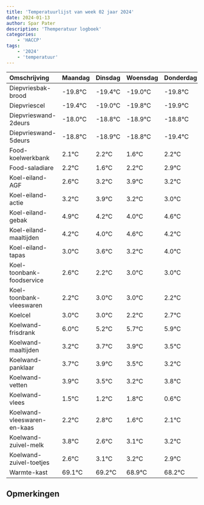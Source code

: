 ```yaml
---
title: 'Temperatuurlijst van week 02 jaar 2024'
date: 2024-01-13
author: Spar Pater
description: 'Themperatuur logboek'
categories:
    - 'HACCP'
tags:
    - '2024'
    - 'temperatuur'
---
```

|Omschrijving|Maandag|Dinsdag|Woensdag|Donderdag|Vrijdag|Zaterdag|Zondag|
|:---|:---|:---|:---|:---|:---|:---|:---|
|Diepvriesbak-brood|-19.8°C|-19.4°C|-19.0°C|-19.8°C|-19.9°C|-19.8°C| |
|Diepvriescel|-19.4°C|-19.0°C|-19.8°C|-19.9°C|-19.8°C|-20.4°C| |
|Diepvrieswand-2deurs|-18.0°C|-18.8°C|-18.9°C|-18.8°C|-19.4°C|-18.8°C| |
|Diepvrieswand-5deurs|-18.8°C|-18.9°C|-18.8°C|-19.4°C|-18.8°C|-18.1°C| |
|Food-koelwerkbank|2.1°C|2.2°C|1.6°C|2.2°C|2.9°C|2.2°C| |
|Food-saladiare|2.2°C|1.6°C|2.2°C|2.9°C|2.2°C|2.0°C| |
|Koel-eiland-AGF|2.6°C|3.2°C|3.9°C|3.2°C|3.0°C|3.6°C| |
|Koel-eiland-actie|3.2°C|3.9°C|3.2°C|3.0°C|3.6°C|3.2°C| |
|Koel-eiland-gebak|4.9°C|4.2°C|4.0°C|4.6°C|4.2°C|5.0°C| |
|Koel-eiland-maaltijden|4.2°C|4.0°C|4.6°C|4.2°C|5.0°C|5.0°C| |
|Koel-eiland-tapas|3.0°C|3.6°C|3.2°C|4.0°C|4.0°C|3.2°C| |
|Koel-toonbank-foodservice|2.6°C|2.2°C|3.0°C|3.0°C|2.2°C|2.7°C| |
|Koel-toonbank-vleeswaren|2.2°C|3.0°C|3.0°C|2.2°C|2.7°C|2.9°C| |
|Koelcel|3.0°C|3.0°C|2.2°C|2.7°C|2.9°C|2.5°C| |
|Koelwand-frisdrank|6.0°C|5.2°C|5.7°C|5.9°C|5.5°C|5.2°C| |
|Koelwand-maaltijden|3.2°C|3.7°C|3.9°C|3.5°C|3.2°C|3.8°C| |
|Koelwand-panklaar|3.7°C|3.9°C|3.5°C|3.2°C|3.8°C|2.6°C| |
|Koelwand-vetten|3.9°C|3.5°C|3.2°C|3.8°C|2.6°C|3.1°C| |
|Koelwand-vlees|1.5°C|1.2°C|1.8°C|0.6°C|1.1°C|1.2°C| |
|Koelwand-vleeswaren-en-kaas|2.2°C|2.8°C|1.6°C|2.1°C|2.2°C|1.9°C| |
|Koelwand-zuivel-melk|3.8°C|2.6°C|3.1°C|3.2°C|2.9°C|2.2°C| |
|Koelwand-zuivel-toetjes|2.6°C|3.1°C|3.2°C|2.9°C|2.2°C|3.2°C| |
|Warmte-kast|69.1°C|69.2°C|68.9°C|68.2°C|69.2°C|69.2°C| |

## Opmerkingen


